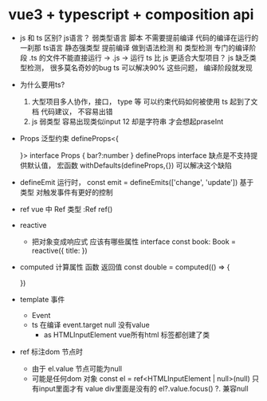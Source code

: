 # vue3 + typescript + composition api

- js 和 ts 区别?
    js语言？ 弱类型语言 脚本 不需要提前编译  代码的编译在运行的一刹那
    ts语言 静态强类型  提前编译  做到语法检测 和 类型检测 专门的编译阶段
    .ts 的文件不能直接运行  -> .js -> 运行
    ts 比 js 更适合大型项目？ js 缺乏类型检测， 很多莫名奇妙的bug
    ts 可以解决90% 这些问题， 编译阶段就发现

- 为什么要用ts?
    1. 大型项目多人协作，接口， type 等 可以约束代码如何被使用
    ts 起到了文档 代码建议， 不容易出错
    2. js 弱类型 容易出现类似input  12 却是字符串 才会想起praseInt


- Props
    泛型约束 defineProps<{

    }>
    interface Props {
        bar?:number
    }
    defineProps<Props>
    interface 缺点是不支持提供默认值， 宏函数  withDefaults(defineProps,{}) 可以解决这个缺陷

- defineEmit
    运行时， const emit = defineEmits(['change', 'update'])
    基于类型 对触发事件有更好的控制

- ref
    vue 中 Ref 类型
    :Ref<number>
    ref<number>()


- reactive
    - 把对象变成响应式
        应该有哪些属性 interface
        const book: Book = reactive({ title: })

- computed
    计算属性 函数 返回值
    const double = computed<number>(() => {

    })

- template 事件
    - Event
    - ts 在编译
        event.target null 没有value
        - as HTMLInputElement vue所有html 标签都创建了类


- ref 标注dom 节点时
    - 由于 el.value 节点可能为null
    - 可能是任何dom 对象
        const el = ref<HTMLInputElement | null>(null)   只有input里面才有 value div里面是没有的
        el?.value.focus()
        ?. 兼容null